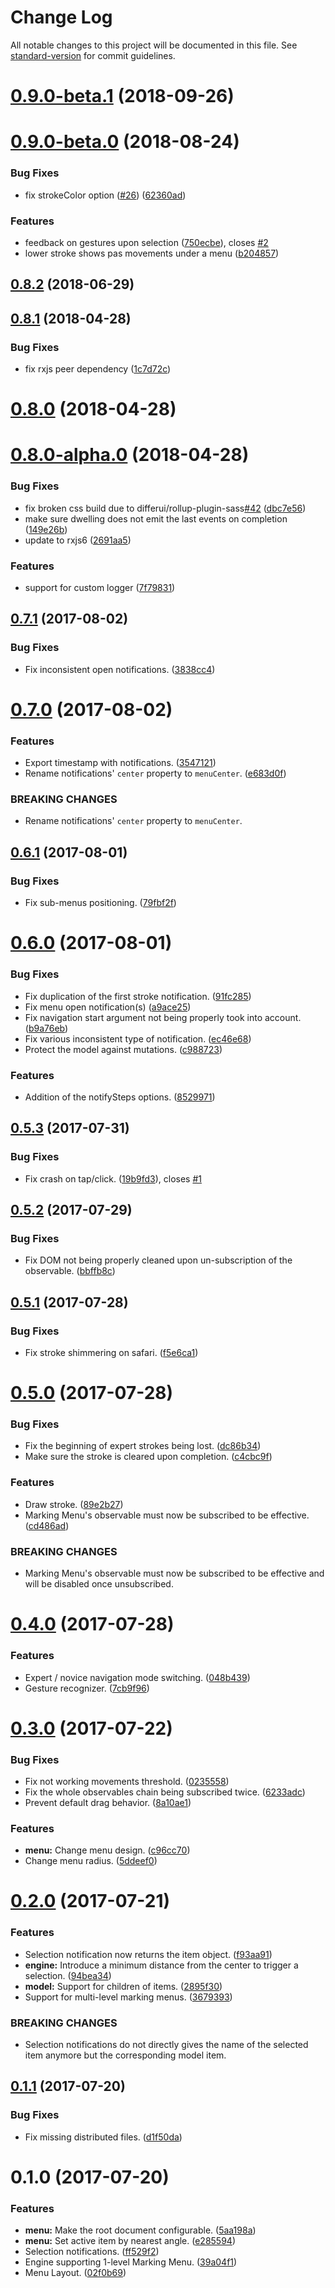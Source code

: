 # Change Log

All notable changes to this project will be documented in this file. See [standard-version](https://github.com/conventional-changelog/standard-version) for commit guidelines.

<a name="0.9.0-beta.1"></a>
# [0.9.0-beta.1](https://github.com/QuentinRoy/Marking-Menu/compare/v0.9.0-beta.0...v0.9.0-beta.1) (2018-09-26)



<a name="0.9.0-beta.0"></a>
# [0.9.0-beta.0](https://github.com/QuentinRoy/Marking-Menu/compare/v0.8.2...v0.9.0-beta.0) (2018-08-24)


### Bug Fixes

* fix strokeColor option ([#26](https://github.com/QuentinRoy/Marking-Menu/issues/26)) ([62360ad](https://github.com/QuentinRoy/Marking-Menu/commit/62360ad))


### Features

* feedback on gestures upon selection ([750ecbe](https://github.com/QuentinRoy/Marking-Menu/commit/750ecbe)), closes [#2](https://github.com/QuentinRoy/Marking-Menu/issues/2)
* lower stroke shows pas movements under a menu ([b204857](https://github.com/QuentinRoy/Marking-Menu/commit/b204857))



<a name="0.8.2"></a>
## [0.8.2](https://github.com/QuentinRoy/Marking-Menu/compare/v0.8.1...v0.8.2) (2018-06-29)



<a name="0.8.1"></a>
## [0.8.1](https://github.com/QuentinRoy/Marking-Menu/compare/v0.8.0...v0.8.1) (2018-04-28)


### Bug Fixes

* fix rxjs peer dependency ([1c7d72c](https://github.com/QuentinRoy/Marking-Menu/commit/1c7d72c))



<a name="0.8.0"></a>
# [0.8.0](https://github.com/QuentinRoy/Marking-Menu/compare/v0.8.0-alpha.0...v0.8.0) (2018-04-28)



<a name="0.8.0-alpha.0"></a>
# [0.8.0-alpha.0](https://github.com/QuentinRoy/Marking-Menu/compare/v0.7.1...v0.8.0-alpha.0) (2018-04-28)


### Bug Fixes

* fix broken css build due to differui/rollup-plugin-sass[#42](https://github.com/QuentinRoy/Marking-Menu/issues/42) ([dbc7e56](https://github.com/QuentinRoy/Marking-Menu/commit/dbc7e56))
* make sure dwelling does not emit the last events on completion ([149e26b](https://github.com/QuentinRoy/Marking-Menu/commit/149e26b))
* update to rxjs6 ([2691aa5](https://github.com/QuentinRoy/Marking-Menu/commit/2691aa5))


### Features

* support for custom logger ([7f79831](https://github.com/QuentinRoy/Marking-Menu/commit/7f79831))



<a name="0.7.1"></a>
## [0.7.1](https://github.com/QuentinRoy/Marking-Menu/compare/v0.7.0...v0.7.1) (2017-08-02)


### Bug Fixes

* Fix inconsistent open notifications. ([3838cc4](https://github.com/QuentinRoy/Marking-Menu/commit/3838cc4))



<a name="0.7.0"></a>
# [0.7.0](https://github.com/QuentinRoy/Marking-Menu/compare/v0.6.1...v0.7.0) (2017-08-02)


### Features

* Export timestamp with notifications. ([3547121](https://github.com/QuentinRoy/Marking-Menu/commit/3547121))
* Rename notifications' `center` property to `menuCenter`. ([e683d0f](https://github.com/QuentinRoy/Marking-Menu/commit/e683d0f))


### BREAKING CHANGES

* Rename notifications' `center` property to `menuCenter`.



<a name="0.6.1"></a>
## [0.6.1](https://github.com/QuentinRoy/Marking-Menu/compare/v0.6.0...v0.6.1) (2017-08-01)


### Bug Fixes

* Fix sub-menus positioning. ([79fbf2f](https://github.com/QuentinRoy/Marking-Menu/commit/79fbf2f))



<a name="0.6.0"></a>
# [0.6.0](https://github.com/QuentinRoy/Marking-Menu/compare/v0.5.3...v0.6.0) (2017-08-01)


### Bug Fixes

* Fix duplication of the first stroke notification. ([91fc285](https://github.com/QuentinRoy/Marking-Menu/commit/91fc285))
* Fix menu open notification(s) ([a9ace25](https://github.com/QuentinRoy/Marking-Menu/commit/a9ace25))
* Fix navigation start argument not being properly took into account. ([b9a76eb](https://github.com/QuentinRoy/Marking-Menu/commit/b9a76eb))
* Fix various inconsistent type of notification. ([ec46e68](https://github.com/QuentinRoy/Marking-Menu/commit/ec46e68))
* Protect the model against mutations. ([c988723](https://github.com/QuentinRoy/Marking-Menu/commit/c988723))


### Features

* Addition of the notifySteps options. ([8529971](https://github.com/QuentinRoy/Marking-Menu/commit/8529971))



<a name="0.5.3"></a>
## [0.5.3](https://github.com/QuentinRoy/Marking-Menu/compare/v0.5.2...v0.5.3) (2017-07-31)


### Bug Fixes

* Fix crash on tap/click. ([19b9fd3](https://github.com/QuentinRoy/Marking-Menu/commit/19b9fd3)), closes [#1](https://github.com/QuentinRoy/Marking-Menu/issues/1)



<a name="0.5.2"></a>
## [0.5.2](https://github.com/QuentinRoy/Marking-Menu/compare/v0.5.1...v0.5.2) (2017-07-29)


### Bug Fixes

* Fix DOM not being properly cleaned upon un-subscription of the observable. ([bbffb8c](https://github.com/QuentinRoy/Marking-Menu/commit/bbffb8c))



<a name="0.5.1"></a>
## [0.5.1](https://github.com/QuentinRoy/Marking-Menu/compare/v0.5.0...v0.5.1) (2017-07-28)


### Bug Fixes

* Fix stroke shimmering on safari. ([f5e6ca1](https://github.com/QuentinRoy/Marking-Menu/commit/f5e6ca1))



<a name="0.5.0"></a>
# [0.5.0](https://github.com/QuentinRoy/Marking-Menu/compare/v0.4.0...v0.5.0) (2017-07-28)


### Bug Fixes

* Fix the beginning of expert strokes being lost. ([dc86b34](https://github.com/QuentinRoy/Marking-Menu/commit/dc86b34))
* Make sure the stroke is cleared upon completion. ([c4cbc9f](https://github.com/QuentinRoy/Marking-Menu/commit/c4cbc9f))


### Features

* Draw stroke. ([89e2b27](https://github.com/QuentinRoy/Marking-Menu/commit/89e2b27))
* Marking Menu's observable must now be subscribed to be effective. ([cd486ad](https://github.com/QuentinRoy/Marking-Menu/commit/cd486ad))


### BREAKING CHANGES

* Marking Menu's observable must now be subscribed to be effective and will be disabled once unsubscribed.



<a name="0.4.0"></a>
# [0.4.0](https://github.com/QuentinRoy/Marking-Menu/compare/v0.3.0...v0.4.0) (2017-07-28)


### Features

* Expert / novice navigation mode switching. ([048b439](https://github.com/QuentinRoy/Marking-Menu/commit/048b439))
* Gesture recognizer. ([7cb9f96](https://github.com/QuentinRoy/Marking-Menu/commit/7cb9f96))



<a name="0.3.0"></a>
# [0.3.0](https://github.com/QuentinRoy/Marking-Menu/compare/v0.2.0...v0.3.0) (2017-07-22)


### Bug Fixes

* Fix not working movements threshold. ([0235558](https://github.com/QuentinRoy/Marking-Menu/commit/0235558))
* Fix the whole observables chain being subscribed twice. ([6233adc](https://github.com/QuentinRoy/Marking-Menu/commit/6233adc))
* Prevent default drag behavior. ([8a10ae1](https://github.com/QuentinRoy/Marking-Menu/commit/8a10ae1))


### Features

* **menu:** Change menu design. ([c96cc70](https://github.com/QuentinRoy/Marking-Menu/commit/c96cc70))
* Change menu radius. ([5ddeef0](https://github.com/QuentinRoy/Marking-Menu/commit/5ddeef0))



<a name="0.2.0"></a>
# [0.2.0](https://github.com/QuentinRoy/Marking-Menu/compare/v0.1.1...v0.2.0) (2017-07-21)


### Features

* Selection notification now returns the item object. ([f93aa91](https://github.com/QuentinRoy/Marking-Menu/commit/f93aa91))
* **engine:** Introduce a minimum distance from the center to trigger a selection. ([94bea34](https://github.com/QuentinRoy/Marking-Menu/commit/94bea34))
* **model:** Support for children of items. ([2895f30](https://github.com/QuentinRoy/Marking-Menu/commit/2895f30))
* Support for multi-level marking menus. ([3679393](https://github.com/QuentinRoy/Marking-Menu/commit/3679393))


### BREAKING CHANGES

* Selection notifications do not directly gives the name of the selected item anymore but the corresponding model item.



<a name="0.1.1"></a>
## [0.1.1](https://github.com/QuentinRoy/Marking-Menu/compare/v0.1.0...v0.1.1) (2017-07-20)


### Bug Fixes

* Fix missing distributed files. ([d1f50da](https://github.com/QuentinRoy/Marking-Menu/commit/d1f50da))



<a name="0.1.0"></a>
# 0.1.0 (2017-07-20)


### Features

* **menu:** Make the root document configurable. ([5aa198a](https://github.com/QuentinRoy/Marking-Menu/commit/5aa198a))
* **menu:** Set active item by nearest angle. ([e285594](https://github.com/QuentinRoy/Marking-Menu/commit/e285594))
*  Selection notifications. ([ff529f2](https://github.com/QuentinRoy/Marking-Menu/commit/ff529f2))
* Engine supporting 1-level Marking Menu. ([39a04f1](https://github.com/QuentinRoy/Marking-Menu/commit/39a04f1))
* Menu Layout. ([02f0b69](https://github.com/QuentinRoy/Marking-Menu/commit/02f0b69))
